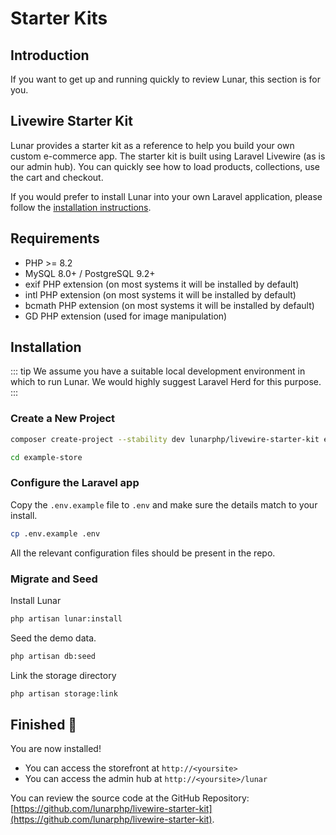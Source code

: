 # Starter Kits

## Introduction

If you want to get up and running quickly to review Lunar, this section is for you.

## Livewire Starter Kit

Lunar provides a starter kit as a reference to help you build your own custom e-commerce app. The starter kit is built using Laravel Livewire (as is our admin hub). You can quickly see how to load products, collections, use the cart and checkout.

If you would prefer to install Lunar into your own Laravel application, please follow the [installation instructions](/core/installation).

## Requirements

- PHP >= 8.2
- MySQL 8.0+ / PostgreSQL 9.2+
- exif PHP extension (on most systems it will be installed by default)
- intl PHP extension (on most systems it will be installed by default)
- bcmath PHP extension (on most systems it will be installed by default)
- GD PHP extension (used for image manipulation)

## Installation

::: tip
We assume you have a suitable local development environment in which to run Lunar. We would highly suggest Laravel Herd 
for this purpose.
:::

### Create a New Project

```bash
composer create-project --stability dev lunarphp/livewire-starter-kit example-store

cd example-store
```

### Configure the Laravel app

Copy the `.env.example` file to `.env` and make sure the details match to your install.

```bash
cp .env.example .env
```

All the relevant configuration files should be present in the repo.

### Migrate and Seed

Install Lunar

```bash
php artisan lunar:install
```

Seed the demo data.

```bash
php artisan db:seed
```

Link the storage directory

```bash
php artisan storage:link
```

## Finished 🚀

You are now installed!

- You can access the storefront at `http://<yoursite>`
- You can access the admin hub at `http://<yoursite>/lunar`

You can review the source code at the GitHub Repository: [https://github.com/lunarphp/livewire-starter-kit](https://github.com/lunarphp/livewire-starter-kit).
